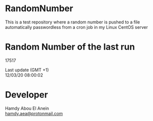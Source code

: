 # RandomNumber    
This is a test repository where a random number is pushed to a file automatically passwordless from a cron job in my Linux CentOS server    
# Random Number of the last run   
17517
      
Last update (GMT +1)    
12/03/20 08:00:02
# Developer    
Hamdy Abou El Anein   
hamdy.aea@protonmail.com
